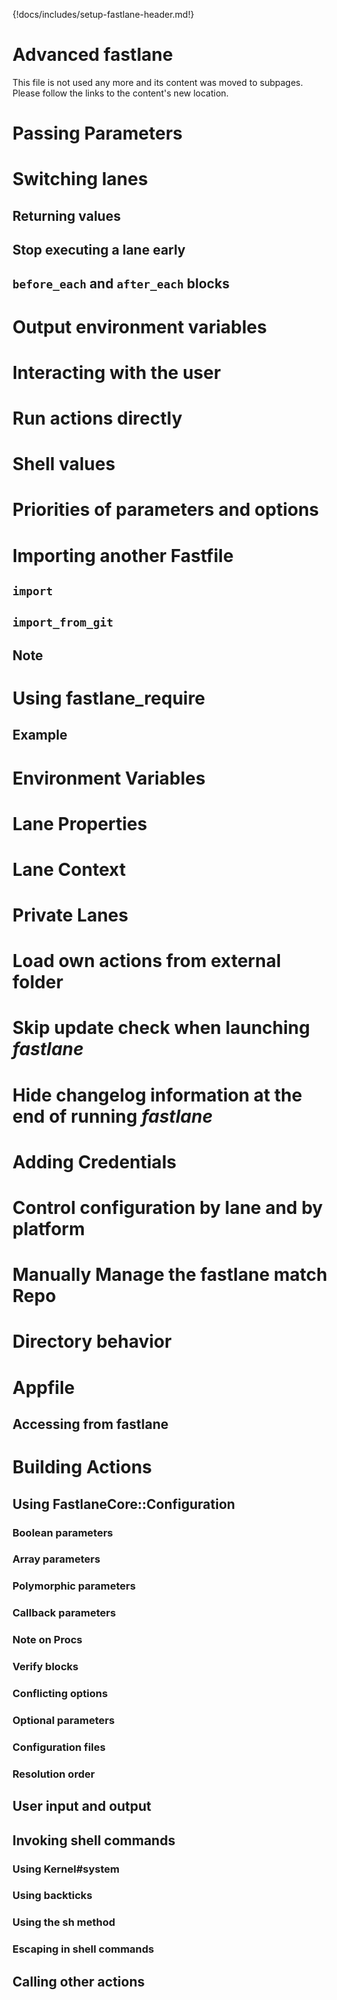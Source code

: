{!docs/includes/setup-fastlane-header.md!}

# Advanced fastlane

This file is not used any more and its content was moved to subpages. Please follow the links to the content's new location.

<script type="text/javascript">
// Closure-wrapped for security.
(function () {
    var anchorMap = {
        // templates
        "A": "/advanced/actions/",
        "B": "/advanced/Appfile/",
        "C": "/advanced/Fastfile/",
        "D": "/advanced/lanes/",
        "E": "/advanced/other/",
        "F": "/advanced/fastlane/",
        // actual anchors
        "passing-parameters": "/advanced/lanes/",
        "switching-lanes": "/advanced/lanes/",
        "output-environment-variables": "/advanced/fastlane/",
        "interacting-with-the-user": "/advanced/actions/",
        "run-actions-directly": "/advanced/actions/",
        "shell-values": "/advanced/actions/",
        "priorities-of-parameters-and-options": "/advanced/fastlane/",
        "importing-another-fastfile": "/advanced/Fastfile/",
        "using-fastlane_require": "/advanced/Fastfile/",
        "environment-variables": "/advanced/other/",
        "lane-properties": "/advanced/lanes/",
        "lane-context": "/advanced/lanes/",
        "private-lanes": "/advanced/lanes/",
        "load-own-actions-from-external-folder": "/advanced/Fastfile/",
        "skip-update-check-when-launching-fastlane": "/advanced/fastlane/",
        "hide-changelog-information-at-the-end-of-running-fastlane": "/advanced/fastlane/",
        "adding-credentials": "/advanced/other/",
        "control-configuration-by-lane-and-by-platform": "/advanced/lanes/",
        "manually-manage-the-fastlane-match-repo": "/advanced/other/",
        "directory-behavior": "/advanced/fastlane/",
        "appfile": "/advanced/Appfile/",
        "building-actions": "/advanced/actions/",
    }
    /*
    * Best practice for extracting hashes:
    * https://stackoverflow.com/a/10076097/151365
    */
    var hash = window.location.hash.substring(1);
    if (hash) {
        /*
        * Best practice for javascript redirects: 
        * https://stackoverflow.com/a/506004/151365
        */
        if (anchorMap[hash]) {
            link = anchorMap[hash] + '#' + hash;
            console.log('hash=' + hash + ' => link=' + link);
            window.location.replace(link);
        }
    }
})();
</script>

# Passing Parameters

# Switching lanes
## Returning values
## Stop executing a lane early
## `before_each` and `after_each` blocks

# Output environment variables

# Interacting with the user

# Run actions directly

# Shell values

# Priorities of parameters and options

# Importing another Fastfile
## `import`
## `import_from_git`
## Note

# Using fastlane_require
## Example

# Environment Variables

# Lane Properties

# Lane Context

# Private Lanes

# Load own actions from external folder

# Skip update check when launching _fastlane_

# Hide changelog information at the end of running _fastlane_

# Adding Credentials

# Control configuration by lane and by platform

# Manually Manage the fastlane match Repo

# Directory behavior

# Appfile
## Accessing from fastlane

# Building Actions
## Using FastlaneCore::Configuration
### Boolean parameters
### Array parameters
### Polymorphic parameters
### Callback parameters
### Note on Procs
### Verify blocks
### Conflicting options
### Optional parameters
### Configuration files
### Resolution order
## User input and output
## Invoking shell commands
### Using Kernel#system
### Using backticks
### Using the sh method
### Escaping in shell commands
## Calling other actions
